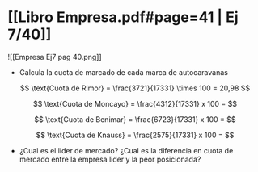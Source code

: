 # [[Libro Empresa.pdf#page=41 | Ej 7/40]]

![[Empresa Ej7 pag 40.png]]

+ Calcula la cuota de marcado de cada marca de autocaravanas

$$
\text{Cuota de Rimor} = \frac{3721}{17331} \times 100 = 20,98
$$

$$
\text{Cuota de Moncayo} = \frac{4312}{17331} x 100 =
$$

$$
\text{Cuota de Benimar} = \frac{6723}{17331} x 100 =
$$

$$
\text{Cuota de Knauss} = \frac{2575}{17331} x 100 =
$$

+ ¿Cual es el lider de mercado? ¿Cual es la diferencia en cuota de mercado entre la empresa lider y la peor posicionada?